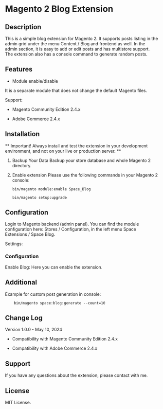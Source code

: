 # **Magento 2 Blog Extension** #

## Description ##

This is a simple blog extension for Magento 2. It supports posts listing in the admin grid under the menu Content / Blog and frontend as well. In the admin section, it is easy to add or edit posts and has multistore support. The extension also has a console command to generate random posts. 

## Features ##

- Module enable/disable

It is a separate module that does not change the default Magento files.

Support:
- Magento Community Edition  2.4.x

- Adobe Commerce 2.4.x

## Installation ##

** Important! Always install and test the extension in your development environment, and not on your live or production server. **

1. Backup Your Data
   Backup your store database and whole Magento 2 directory.

2. Enable extension
   Please use the following commands in your Magento 2 console:

   ```
   bin/magento module:enable Space_Blog

   bin/magento setup:upgrade 
   ```

## Configuration ##

Login to Magento backend (admin panel).  You can find the module configuration here: Stores / Configuration, in the left menu Space Extensions / Space Blog.

Settings:

### Configuration ###

Enable Blog: Here you can enable the extension.

## Additional ##

Example for custom post generation in console:

```
    bin/magento space:blog:generate --count=10
```

## Change Log ##

Version 1.0.0 - May 10, 2024
- Compatibility with Magento Community Edition  2.4.x

- Compatibility with Adobe Commerce 2.4.x

## Support ##

If you have any questions about the extension, please contact with me.

## License ##

MIT License.

